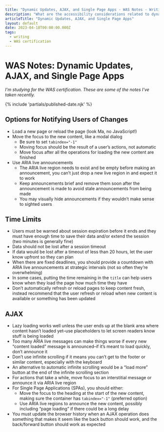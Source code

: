 ```yaml
---
title: "Dynamic Updates, AJAX, and Single Page Apps - WAS Notes - Writing - Dustin Whisman"
description: "What are the accessibility considerations related to dynamic updates, AJAX, and Single Page Apps?"
articleTitle: "Dynamic Updates, AJAX, and Single Page Apps"
layout: default
date: 2023-04-18T00:00:00.000Z
tags:
  - writing
  - WAS certification
---
```


# WAS Notes: Dynamic Updates, AJAX, and Single Page Apps

_I'm studying for the WAS certification. These are some of the notes I've taken recently._

{% include 'partials/published-date.njk' %}

## Options for Notifying Users of Changes

- Load a new page or reload the page (look Ma, no JavaScript!)
- Move the focus to the new content, like a modal dialog
  - Be sure to set `tabindex="-1"`
  - Moving focus should be the result of a user’s actions, not automatic
  - Move focus after all the operations for loading the new content are finished
- Use ARIA live announcements
  - The ARIA live region needs to exist and be empty before making an announcement, you can’t just drop a new live region in and expect it to work
  - Keep announcements brief and remove them soon after the announcement is made to avoid stale announcements from being made
  - You may visually hide announcements if they wouldn’t make sense to sighted users

## Time Limits

- Users must be warned about session expiration before it ends and they must have enough time to save their data and/or extend the session (two minutes is generally fine)
- Data should not be lost after a session timeout
- If data would be lost after a timeout of less than 20 hours, let the user know upfront so they can plan
- When there are fixed deadlines, you should provide a countdown with ARIA live announcements at strategic intervals (not so often they’re overwhelming)
- In some cases, putting the time remaining in the `title` can help users know when they load the page how much time they have
- Don’t automatically refresh or reload pages to keep content fresh, instead recommend that the user refresh or reload when new content is available or something has been updated

## AJAX

- Lazy loading works well unless the user ends up at the blank area where content hasn’t loaded yet–use placeholders to let screen readers know stuff is being loaded
- Too many ARIA live messages can make things worse if every new “content loaded” message is announced–if it’s meant to load quickly, don’t announce it
- Don’t use infinite scrolling if it means you can’t get to the footer or similar content, especially with the keyboard
- An alternative to automatic infinite scrolling would be a “load more” button at the end of the infinite scrolling section
- For actions that take a while, move focus to an interstitial message or announce it via ARIA live region
- For Single Page Applications (SPAs), you should either:
  - Move the focus to the heading at the start of the new content, making sure the container has `tabindex="-1"` (preferred option)
  - Use ARIA live regions to announce the new content, possibly including “page loading” if there could be a long delay
- You must update the browser history when an AJAX operation does something that makes it seem like the back button should work, and the back/forward button should work as expected
